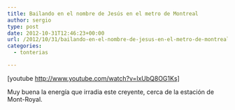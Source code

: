 ```yaml
---
title: Bailando en el nombre de Jesús en el metro de Montreal
author: sergio
type: post
date: 2012-10-31T12:46:23+00:00
url: /2012/10/31/bailando-en-el-nombre-de-jesus-en-el-metro-de-montreal/
categories:
  - tonterias

---
```

[youtube http://www.youtube.com/watch?v=lxUbQ8OG1Ks] 

Muy buena la energía que irradia este creyente, cerca de la estación de Mont-Royal.